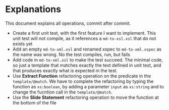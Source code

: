 # Explanations

This document explains all operations, commit after commit.

- Create a first unit test, with the first feature I want to implement. This
  unit test will not compile, as it references a `md-to-xsl.xsl` that do not
  exists yet
- Add an empty `md-to-xml.xsl` and renamed xspec to `md-to-xml.xspec` as the
  name was wrong. No the test compiles, run, but fails
- Add code in `md-to-xml.xsl` to make the test succeed. The minimal code, so just
  a template that matches exactly the text defined in unit test, and that produces
  exactly what is expected in the test.
- Use **Extract Function** refactoring operation on the predicate in the `template/@match`.
  We have to complete the refactoring by typing the function as `xs:boolean`,
  by adding a parameter `input` as `xs:string` and to change the fucntion call
  in the `template/@match`.
- Use the **Slide Statement** refactoring operation to move the function at the bottom
  of the file
